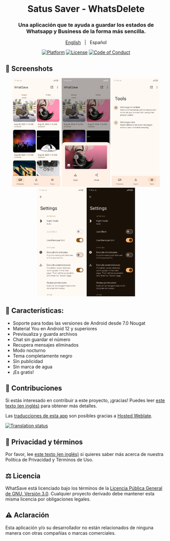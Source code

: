 <div align="center">

# Satus Saver - WhatsDelete

### Una aplicación que te ayuda a guardar los estados de Whatsapp y Business de la forma más sencilla.

[English](README.md)
&nbsp;&nbsp;|&nbsp;&nbsp;
Español

[![Platform](https://img.shields.io/badge/Platform-Android-green.svg?logo=android)](https://github.com/mardous/WhatSave)
[![License](https://img.shields.io/github/license/mardous/WhatSave?color=blue&label=License)](https://github.com/mardous/WhatSave/blob/master/LICENSE.md)
[![Code of Conduct](https://img.shields.io/badge/Contributor_Covenant-2.1-4baaaa.svg)](https://github.com/mardous/WhatSave/blob/master/CODE_OF_CONDUCT.md)
</div>

## 📱 Screenshots

<div align="center">
<div>
<img src="metadata/en-US/images/phoneScreenshots/1.jpg" width="30%" />
<img src="metadata/en-US/images/phoneScreenshots/2.jpg" width="30%" />
<img src="metadata/en-US/images/phoneScreenshots/3.jpg" width="30%" />
<img src="metadata/en-US/images/phoneScreenshots/4.jpg" width="30%" />
<img src="metadata/en-US/images/phoneScreenshots/5.jpg" width="30%" />
</div>
</div>

## 📃 Características:

* Soporte para todas las versiones de Android desde 7.0 Nougat
* Material You en Android 12 y superiores
* Previsualiza y guarda archivos
* Chat sin guardar el número
* Recupera mensajes eliminados
* Modo nocturno
* Tema completamente negro
* Sin publicidad
* Sin marca de agua
* ¡Es gratis!



## 🤝 Contribuciones
Si estás interesado en contribuir a este proyecto, ¡gracias! Puedes leer [este texto (en inglés)](CONTRIBUTING.md) para obtener más detalles.

Las [traducciones de esta app](https://hosted.weblate.org/projects/whatsave/) son posibles gracias a [Hosted Weblate](https://hosted.weblate.org/about/).

[![Translation status](https://hosted.weblate.org/widget/whatsave/multi-green.svg)](https://hosted.weblate.org/engage/whatsave/)

## 🔏 Privacidad y términos
Por favor, lee [este texto (en inglés)](PRIVACY.md) si quieres saber más acerca de nuestra Política de Privacidad y Términos de Uso.

## ⚖️ Licencia
WhatSave está licenciado bajo los términos de la [Licencia Pública General de GNU, Versión 3.0](LICENSE.md).
Cualquier proyecto derivado debe mantener esta misma licencia por obligaciones legales.

## ⚠️ Aclaración
Esta aplicación y/o su desarrollador no están relacionados de ninguna manera con otras compañias o marcas comerciales.
